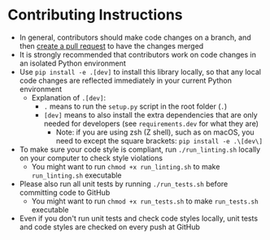 # Contributing Instructions

- In general, contributors should make code changes on a branch, and then [create a pull request](https://docs.github.com/en/pull-requests/collaborating-with-pull-requests/proposing-changes-to-your-work-with-pull-requests/creating-a-pull-request) to have the changes merged
- It is strongly recommended that contributors work on code changes in an isolated Python environment
- Use `pip install -e .[dev]` to install this library locally, so that any local code changes are reflected immediately in your current Python environment
    + Explanation of `.[dev]`:
        - `.` means to run the `setup.py` script in the root folder (`.`)
        - `[dev]` means to also install the extra dependencies that are only needed for developers (see `requirements.dev` for what they are)
            + Note: if you are using zsh (Z shell), such as on macOS, you need to except the square brackets: `pip install -e .\[dev\]`
- To make sure your code style is compliant, run `./run_linting.sh` locally on your computer to check style violations
    + You might want to run `chmod +x run_linting.sh` to make `run_linting.sh` executable
- Please also run all unit tests by running `./run_tests.sh` before committing code to GitHub
    + You might want to run `chmod +x run_tests.sh` to make `run_tests.sh` executable
- Even if you don't run unit tests and check code styles locally, unit tests and code styles are checked on every push at GitHub
